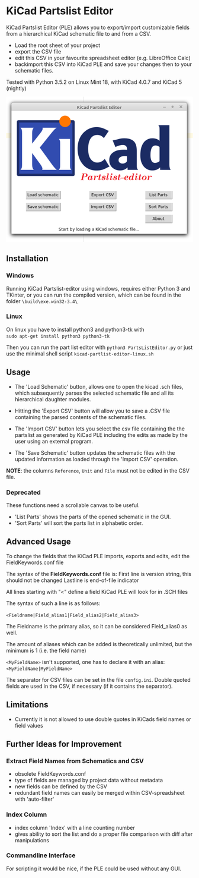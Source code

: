 # KiCad Partslist Editor

KiCad Partslist Editor (PLE) allows you to export/import customizable
fields from a hierarchical KiCad schematic file to and from a CSV.

* Load the root sheet of your project
* export the CSV file
* edit this CSV in your favourite spreadsheet editor (e.g. LibreOffice Calc)
* backimport this CSV into KiCad PLE and save your changes then to your schematic files.

Tested with Python 3.5.2 on Linux Mint 18, with KiCad 4.0.7 and KiCad 5 (nightly)

![Screenshot](screenshot.png)


## Installation

### Windows
Running KiCad Partslist-editor using windows, requires either Python 3
and TKinter, or you can run the compiled version, which can be found in
the folder `\build\exe.win32-3.4\`

### Linux
On linux you have to install python3 and python3-tk with  
```sudo apt-get install python3 python3-tk```  

Then you can run the part list editor with
```python3 PartsListEditor.py```
or just use the minimal shell script `kicad-partlist-editor-linux.sh`



## Usage

* The 'Load Schematic' button, allows one to open the kicad
.sch files, which subsequently parses the selected schematic
file and all its hierarchical daughter modules.

* Hitting the 'Export CSV' button will allow you to save a
.CSV file containing the parsed contents of the schematic files.

* The 'Import CSV' button lets you select the csv file containing the the
partslist as generated by KiCad PLE including the edits as made by the
user using an external program.

* The 'Save Schematic' button updates the schematic files with the updated
information as loaded through the 'Import CSV' operation.

**NOTE**: the columns `Reference`, `Unit` and `File` must not be edited
in the CSV file.

### Deprecated
These functions need a scrollable canvas to be useful.
* 'List Parts' shows the parts of the opened schematic in the GUI.
* 'Sort Parts' will sort the parts list in alphabetic order.



## Advanced Usage
To change the fields that the KiCad PLE imports, exports and edits, edit
the FieldKeywords.conf file

The syntax of the **FieldKeywords.conf** file is:
First line is version string, this should not be changed
Lastline is end-of-file indicator

All lines starting with "<" define a field KiCad PLE will look for in
.SCH files

The syntax of such a line is as follows:

``` <Fieldname|Field_alias1|Field_alias2|Field_alias3> ```

The Fieldname is the primary alias, so it can be considered Field_alias0
 as well.

The amount of aliases which can be added is theoretically unlimited, but
 the minimum is 1 (i.e. the field name)

``` <MyFieldName> ``` isn't supported, one has to declare it with an alias:  
``` <MyFieldName|MyFieldName> ```

The separator for CSV files can be set in the file `config.ini`.
Double quoted fields are used in the CSV, if necessary (if it contains the separator).

## Limitations
* Currently it is not allowed to use double quotes in KiCads field names or field values

## Further Ideas for Improvement
### Extract Field Names from Schematics and CSV
* obsolete FieldKeywords.conf
* type of fields are managed by project data without metadata
* new fields can be defined by the CSV
* redundant field names can easily be merged within CSV-spreadsheet
with 'auto-filter'

### Index Column
* index column 'Index' with a line counting number
* gives ability to sort the list and do a proper file comparison with
diff after manipulations

### Commandline Interface
For scripting it would be nice, if the PLE could be used without any GUI.